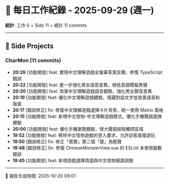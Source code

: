 # 📅 每日工作紀錄 - 2025-09-29 (週一)

**統計**: 工作 0 + Side 11 = 總計 11 commits

---

## 🎨 Side Projects

### CharMon (11 commits)

- **20:26** [功能開發] feat: 實現中文理解遊戲全螢幕答案反饋，修復 TypeScript 錯誤
- **20:22** [功能開發] feat: 進一步強化男女語音差異，極低音調模擬男聲
- **20:20** [功能開發] feat: 改善中文理解遊戲語音體驗，強化男女聲音差異
- **20:19** [功能開發] feat: 優化中文理解遊戲體驗，隱藏對話文字並改善語音和版面
- **20:17** [錯誤修正] fix: 修復中文理解遊戲選擇卡片背景，統一使用 Matrix 風格
- **20:15** [功能開發] feat: 新增中文怪物-中文理解遊戲模式，優化手機聲調選擇體驗
- **20:00** [功能開發] feat: 優化手機瀏覽體驗，增大聲調按鈕觸控區域
- **19:52** [功能開發] feat: 移除中文怪物遊戲的登入要求，允許訪客直接遊玩
- **19:50** [錯誤修正] fix: 修正「寶寶」第二個「寶」為輕聲
- **19:48** [錯誤修正] fix: 修復 ChineseMonsterView.vue 的 ESLint 未使用變數錯誤
- **19:45** [功能開發] feat: 新增遊戲選擇頁面與中文怪物聲調測驗

---

📅 報告生成時間: 2025-10-20 09:01
